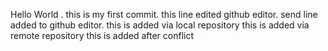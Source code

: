 Hello World .
this is my first commit.
this line edited github editor.
send line added to github editor.
this is added via local repository
this is added via remote repository
this is added after conflict
